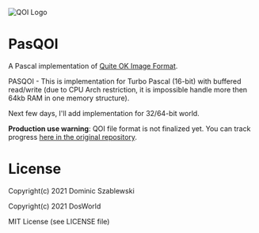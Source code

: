 ![QOI Logo](https://qoiformat.org/qoi-logo.svg)
# PasQOI

A Pascal implementation of [Quite OK Image Format](https://github.com/phoboslab/qoi).

PASQOI - This is implementation for Turbo Pascal (16-bit) with buffered read/write (due to CPU Arch restriction, it is impossible handle more then 64kb RAM in one memory structure).

Next few days, I'll add implementation for 32/64-bit world.

**Production use warning**: QOI file format is not finalized yet. You can track progress [here in the original repository](https://github.com/phoboslab/qoi/issues/48).

# License

Copyright(c) 2021 Dominic Szablewski

Copyright(c) 2021 DosWorld

MIT License (see LICENSE file)
